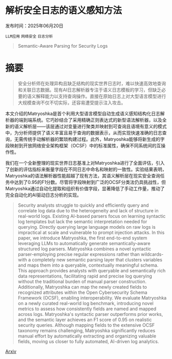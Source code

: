 # 解析安全日志的语义感知方法

发布时间：2025年06月20日

`LLM应用` `网络安全` `日志分析`

> Semantic-Aware Parsing for Security Logs

# 摘要

> 安全分析师在处理异构且缺乏结构的现实世界日志时，难以快速高效地查询和关联日志数据。现有AI日志解析器专注于语义日志模板的学习，但缺乏必要的语义解释能力以支持查询操作。直接在原始日志上对大型语言模型进行大规模查询不仅不切实际，还容易遭受提示注入攻击。

本文介绍的Matryoshka是首个利用大型语言模型自动生成语义感知结构化日志解析器的端到端系统。它巧妙结合了采用精确正则表达式的新型语法解析器，以及全新的语义解析层——该层通过对变量进行聚类并映射到可查询且语境有意义的模式中，为分析师提供了语义丰富且易于查询的数据表示，从而实现快速准确的日志查询，无需传统手动解析器的繁琐构建过程。此外，Matryoshka能够将新生成的字段映射到开放网络安全架构框架（OCSF）中的标准属性，确保不同系统间的互操作性。

我们在一个全新整理的现实世界日志基准上对Matryoshka进行了全面评估，引入了创新的评估指标来衡量字段在不同日志中命名和映射的一致性。实验结果表明，Matryoshka的语法解析器性能超越了现有方法，其语义解析层在现实安全查询任务中达到了0.95的F1分数。尽管将字段映射到广泛的OCSF分类法仍具挑战性，但Matryoshka通过自动化提取和组织有价值字段，显著降低了手动工作量，推动了完全自动化的AI驱动日志分析的实现。


> Security analysts struggle to quickly and efficiently query and correlate log data due to the heterogeneity and lack of structure in real-world logs. Existing AI-based parsers focus on learning syntactic log templates but lack the semantic interpretation needed for querying. Directly querying large language models on raw logs is impractical at scale and vulnerable to prompt injection attacks.
  In this paper, we introduce Matryoshka, the first end-to-end system leveraging LLMs to automatically generate semantically-aware structured log parsers. Matryoshka combines a novel syntactic parser-employing precise regular expressions rather than wildcards-with a completely new semantic parsing layer that clusters variables and maps them into a queryable, contextually meaningful schema. This approach provides analysts with queryable and semantically rich data representations, facilitating rapid and precise log querying without the traditional burden of manual parser construction. Additionally, Matryoshka can map the newly created fields to recognized attributes within the Open Cybersecurity Schema Framework (OCSF), enabling interoperability.
  We evaluate Matryoshka on a newly curated real-world log benchmark, introducing novel metrics to assess how consistently fields are named and mapped across logs. Matryoshka's syntactic parser outperforms prior works, and the semantic layer achieves an F1 score of 0.95 on realistic security queries. Although mapping fields to the extensive OCSF taxonomy remains challenging, Matryoshka significantly reduces manual effort by automatically extracting and organizing valuable fields, moving us closer to fully automated, AI-driven log analytics.

[Arxiv](https://arxiv.org/abs/2506.17512)